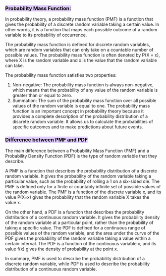 ### <mark style="background: #D2B3FFA6;">Probability Mass Function:</mark>
In probability theory, a probability mass function (PMF) is a function that gives the probability of a discrete random variable taking a certain value. In other words, it is a function that maps each possible outcome of a random variable to its probability of occurrence.

The probability mass function is defined for discrete random variables, which are random variables that can only take on a countable number of possible values. The probability mass function is often denoted by P(X = x), where X is the random variable and x is the value that the random variable can take.

The probability mass function satisfies two properties:
1.  Non-negative: The probability mass function is always non-negative, which means that the probability of any value of the random variable is greater than or equal to zero.
2.  Summation: The sum of the probability mass function over all possible values of the random variable is equal to one.
The probability mass function is an important concept in probability theory because it provides a complete description of the probability distribution of a discrete random variable. It allows us to calculate the probabilities of specific outcomes and to make predictions about future events.

### <mark style="background: #D2B3FFA6;">Difference between PMF and PDF</mark>
The main difference between a Probability Mass Function (PMF) and a Probability Density Function (PDF) is the type of random variable that they describe.

A PMF is a function that describes the probability distribution of a discrete random variable. It gives the probability of the random variable taking a particular value, such as the probability of rolling a 1 on a six-sided die. The PMF is defined only for a finite or countably infinite set of possible values of the random variable. The PMF is a function of the discrete variable x, and its value P(X=x) gives the probability that the random variable X takes the value x.

On the other hand, a PDF is a function that describes the probability distribution of a continuous random variable. It gives the probability density of the random variable at a particular point, rather than the probability of taking a specific value. The PDF is defined for a continuous range of possible values of the random variable, and the area under the curve of the PDF gives the probability of the random variable taking a value within a certain interval. The PDF is a function of the continuous variable x, and its value f(x) gives the density of probability at the point x.

In summary, PMF is used to describe the probability distribution of a discrete random variable, while PDF is used to describe the probability distribution of a continuous random variable.


